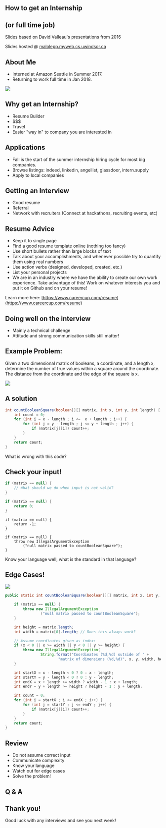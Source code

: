## How to get an Internship
## (or full time job)
Slides based on David Valleau's presentations from 2016

Slides hosted @ [malolepp.myweb.cs.uwindsor.ca](http://malolepp.myweb.cs.uwindsor.ca)



## About Me
- Interned at Amazon Seattle in Summer 2017.
- Returning to work full time in Jan 2018.

![](img/amazon_logo.png)



## Why get an Internship?
- Resume Builder
- $$$
- Travel
- Easier "way in" to company you are interested in



## Applications
- Fall is the start of the summer internship hiring cycle for most big companies.
- Browse listings: indeed, linkedin, angellist, glassdoor, intern.supply
- Apply to local companies



## Getting an Interview
- Good resume
- Referral
- Network with recruiters (Connect at hackathons, recruiting events, etc)



## Resume Advice
- Keep it to single page
- Find a good resume template online (nothing too fancy)
- Use short bullets rather than large blocks of text
- Talk about your accomplishments, and whenever possible try to quantify them using real numbers
- Use action verbs (designed, developed, created, etc.)
- List your personal projects
- We are in an industry where we have the ability to create our own work experience. Take advantage of this! Work on whatever interests you and put it on Github and on your resume!


Learn more here: [https://www.careercup.com/resume](https://www.careercup.com/resume)



## Doing well on the interview
- Mainly a technical challenge
- Attitude and strong communication skills still matter!




## Example Problem:
Given a two dimensional matrix of booleans, a coordinate, and a length x, determine the number of true values within a square around the coordinate. The distance from the coordinate and the edge of the square is x.

![](img/example2.png)



## A solution
```java
int countBooleanSquare(boolean[][] matrix, int x, int y, int length) {
    int count = 0;
    for (int i = x - length ; i <=  x + length ; i++) {
        for (int j = y - length ; j <= y + length ; j++) {
            if (matrix[j][i]) count++;
        }
    }
    return count;
}
```
What is wrong with this code?



## Check your input!
```java
if (matrix == null) {
    // What should we do when input is not valid?
}
```



```java
if (matrix == null) {
    return 0;
}
```

```
if (matrix == null) {
    return -1;
}
```

```
if (matrix == null) {
    throw new IllegalArgumentException
    	("null matrix passed to countBooleanSquare"); 
}
```
Know your language well, what is the standard in that language?



## Edge Cases!
![](img/edgeCase.png)




```java
public static int countBooleanSquare(boolean[][] matrix, int x, int y, int length) {

	if (matrix == null) {
	    throw new IllegalArgumentException
	            ("null matrix passed to countBooleanSquare");
	}

	int height = matrix.length;
	int width = matrix[0].length; // Does this always work?

	// Assume coordinates given as index:
	if (x < 0 || x >= width || y < 0 || y >= height) { 
	    throw new IllegalArgumentException(
	            String.format("Coordinates (%d,%d) outside of " +
	                    "matrix of dimensions (%d,%d)", x, y, width, height));
	}

	int startX = x - length < 0 ? 0 : x - length;
	int startY = y - length < 0 ? 0 : y - length;
	int endX = x + length >= width ? width - 1 : x + length;
	int endY = y + length >= height ? height - 1 : y + length;

	int count = 0;
	for (int i = startX ; i <= endX ; i++) {
	    for (int j = startY ; j <= endY ; j++) {
	        if (matrix[j][i]) count++;
	    }
	}
	return count;
}
```



## Review
- Do not assume correct input
- Communicate complexity
- Know your language
- Watch out for edge cases
- Solve the problem!



## Q & A



## Thank you!


Good luck with any interviews and see you next week!